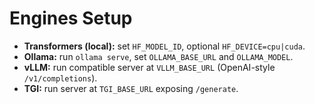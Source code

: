 
# Engines Setup

- **Transformers (local):** set `HF_MODEL_ID`, optional `HF_DEVICE=cpu|cuda`.
- **Ollama:** run `ollama serve`, set `OLLAMA_BASE_URL` and `OLLAMA_MODEL`.
- **vLLM:** run compatible server at `VLLM_BASE_URL` (OpenAI-style `/v1/completions`).
- **TGI:** run server at `TGI_BASE_URL` exposing `/generate`.
